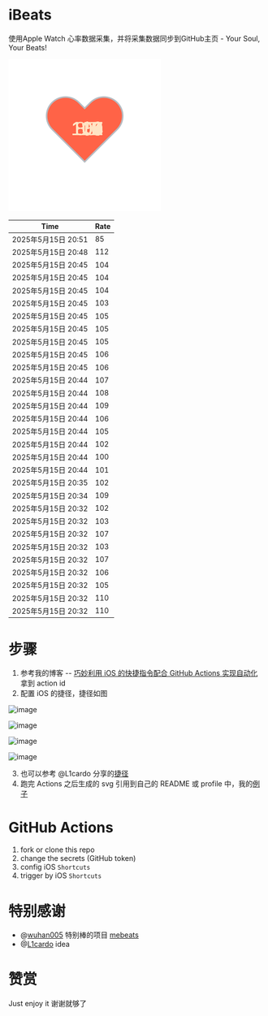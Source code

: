 # iBeats
使用Apple Watch 心率数据采集，并将采集数据同步到GitHub主页 - Your Soul, Your Beats!

![](./files/heart.svg)

<!--START_SECTION:my_heart_rate-->
| Time | Rate | 
 | ---- | ---- | 
| 2025年5月15日 20:51 | 85 |
| 2025年5月15日 20:48 | 112 |
| 2025年5月15日 20:45 | 104 |
| 2025年5月15日 20:45 | 104 |
| 2025年5月15日 20:45 | 104 |
| 2025年5月15日 20:45 | 103 |
| 2025年5月15日 20:45 | 105 |
| 2025年5月15日 20:45 | 105 |
| 2025年5月15日 20:45 | 105 |
| 2025年5月15日 20:45 | 106 |
| 2025年5月15日 20:45 | 106 |
| 2025年5月15日 20:44 | 107 |
| 2025年5月15日 20:44 | 108 |
| 2025年5月15日 20:44 | 109 |
| 2025年5月15日 20:44 | 106 |
| 2025年5月15日 20:44 | 105 |
| 2025年5月15日 20:44 | 102 |
| 2025年5月15日 20:44 | 100 |
| 2025年5月15日 20:44 | 101 |
| 2025年5月15日 20:35 | 102 |
| 2025年5月15日 20:34 | 109 |
| 2025年5月15日 20:32 | 102 |
| 2025年5月15日 20:32 | 103 |
| 2025年5月15日 20:32 | 107 |
| 2025年5月15日 20:32 | 103 |
| 2025年5月15日 20:32 | 107 |
| 2025年5月15日 20:32 | 106 |
| 2025年5月15日 20:32 | 105 |
| 2025年5月15日 20:32 | 110 |
| 2025年5月15日 20:32 | 110 |

<!--END_SECTION:my_heart_rate-->

# 步骤
1. 参考我的博客 -- [巧妙利用 iOS 的快捷指令配合 GitHub Actions 实现自动化](https://github.com/yihong0618/gitblog/issues/198) 拿到 action id
2. 配置 iOS 的捷径，捷径如图

![image](https://user-images.githubusercontent.com/15976103/122154218-0db0b480-ce97-11eb-93bb-5aec07c558dc.png)

![image](https://user-images.githubusercontent.com/15976103/122154236-186b4980-ce97-11eb-8e4b-70551a0391ae.png)

![image](https://user-images.githubusercontent.com/15976103/122154268-2d47dd00-ce97-11eb-902e-3acf292265a9.png)

![image](https://user-images.githubusercontent.com/15976103/122174055-fa144680-ceb4-11eb-9be2-3eb83cd516f7.png)

3. 也可以参考 @L1cardo 分享的[捷径](https://www.icloud.com/shortcuts/6ab6047b459c41ad822ad6b94b1c03d4)
4. 跑完 Actions 之后生成的 svg 引用到自己的 README 或 profile 中，我的[例子](https://github.com/yihong0618) 

# GitHub Actions

1. fork or clone this repo
2. change the secrets (GitHub token)
3. config iOS `Shortcuts` 
4. trigger by iOS `Shortcuts`

# 特别感谢
- @[wuhan005](https://github.com/wuhan005) 特别棒的项目 [mebeats](https://github.com/wuhan005/mebeats)
- @[L1cardo](https://github.com/L1cardo) idea

# 赞赏
Just enjoy it
谢谢就够了
